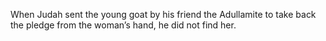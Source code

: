 When Judah sent the young goat by his friend the Adullamite to take back the pledge from the woman’s hand, he did not find her.
